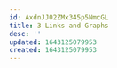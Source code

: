 ```yaml
---
id: AxdnJJ02ZMx345p5NmcGL
title: 3 Links and Graphs
desc: ''
updated: 1643125079953
created: 1643125079953
---
```


